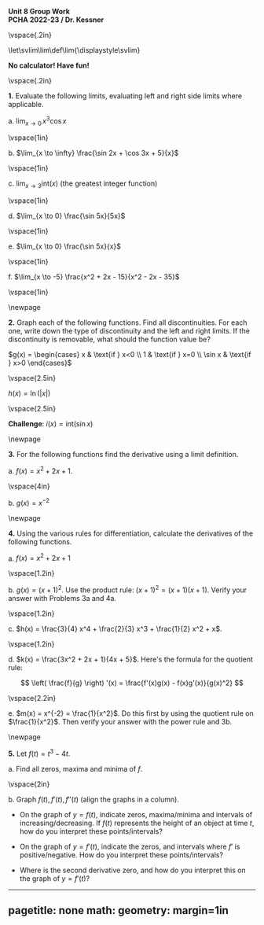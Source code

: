 __Unit 8 Group Work__  
__PCHA 2022-23 / Dr. Kessner__  

\vspace{.2in}

\let\svlim\lim\def\lim{\displaystyle\svlim}

__No calculator!  Have fun!__

\vspace{.2in}

__1.__ Evaluate the following limits, evaluating left and right side limits
where applicable.

a. $\lim_{x \to 0} \, x^3 \cos x$

\vspace{1in}

b. $\lim_{x \to \infty} \frac{\sin 2x + \cos 3x + 5}{x}$

\vspace{1in}

c. $\lim_{x \to 3} \text{int}(x)$ (the greatest integer function)

\vspace{1in}

d. $\lim_{x \to 0} \frac{\sin 5x}{5x}$

\vspace{1in}

e. $\lim_{x \to 0} \frac{\sin 5x}{x}$

\vspace{1in}

f. $\lim_{x \to -5} \frac{x^2 + 2x - 15}{x^2 - 2x - 35}$

\vspace{1in}

\newpage

__2.__  Graph each of the following functions.  Find all discontinuities.  For
each one, write down the type of discontinuity and the left and right limits.
If the discontinuity is removable, what should the function value be?

$g(x) =
\begin{cases}
    x & \text{if } x<0 \\
    1   & \text{if } x=0 \\
    \sin x & \text{if } x>0
\end{cases}$

\vspace{2.5in}

$h(x) = \ln (|x|)$

\vspace{2.5in}

__Challenge__: $i(x)=\text{int}(\sin x)$ 

\newpage

__3.__  For the following functions find the derivative using a limit definition.

a. $f(x) = x^2 + 2x + 1$.  

\vspace{4in}

b. $g(x) = x^{-2}$

\newpage

__4.__ Using the various rules for differentiation, calculate the derivatives
of the following functions.

a. $f(x) = x^2 + 2x + 1$

\vspace{1.2in}

b. $g(x) = (x+1)^2$.  Use the product rule:  $(x+1)^2 = (x+1)(x+1)$.  Verify
your answer with Problems 3a and 4a.

\vspace{1.2in}

c. $h(x) = \frac{3}{4} x^4 + \frac{2}{3} x^3 + \frac{1}{2} x^2 + x$.

\vspace{1.2in}

d. $k(x) = \frac{3x^2 + 2x + 1}{4x + 5}$.  Here's the formula for the quotient rule:

$$ \left( \frac{f}{g} \right) '(x) = \frac{f'(x)g(x) - f(x)g'(x)}{g(x)^2} $$

\vspace{2.2in}

e. $m(x) = x^{-2} = \frac{1}{x^2}$.   Do this first by using the quotient rule
on $\frac{1}{x^2}$.  Then verify your answer with the power rule and 3b.

\newpage

__5.__ Let $f(t) = t^3 - 4t$.  

a. Find all zeros, maxima and minima of $f$.

\vspace{2in}

b. Graph $f(t), f'(t), f''(t)$ (align the graphs in a column).  

* On the graph of $y=f(t)$, indicate zeros, maxima/minima and intervals of
  increasing/decreasing.  If $f(t)$ represents the height of an object at time
  $t$, how do you interpret these points/intervals?

* On the graph of $y=f'(t)$, indicate the zeros, and intervals where $f'$ is
  positive/negative.  How do you interpret these points/intervals?  

* Where is the second derivative zero, and how do you interpret this on the
  graph of $y=f'(t)$?


---
pagetitle: none
math: <script src="https://cdnjs.cloudflare.com/ajax/libs/mathjax/2.7.1/MathJax.js?config=TeX-AMS_CHTML-full" type="text/javascript"></script>
geometry: margin=1in
---


